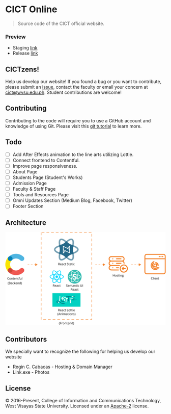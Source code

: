 # CICT Online
> Source code of the CICT official website.

### Preview
* Staging [link](https://cictonline.herokuapp.com/) 
* Release [link](http://cictwvsu.com/)

## CICTzens!
Help us develop our website! If you found a bug or you want to contribute, please submit an [issue](https://help.github.com/articles/creating-an-issue/), contact the faculty or email your concern at [cict@wvsu.edu.ph](cict@wvsu.edu.ph). Student contributions are welcome!

## Contributing
Contributing to the code will require you to use a GitHub account and knowledge of using Git. Please visit this [git tutorial](https://try.github.io/levels/1/challenges/1) to learn more.

## Todo
- [ ] Add After Effects animation to the line arts utilizing Lottie.
- [ ] Connect frontend to Contentful.
- [ ] Improve page responsiveness.
- [ ] About Page
- [ ] Students Page (Student's Works)
- [ ] Admission Page
- [ ] Faculty & Staff Page
- [ ] Tools and Resources Page
- [ ] Omni Updates Section (Medium Blog, Facebook, Twitter)
- [ ] Footer Section

## Architecture
![alt text](architecture.png "Architecture")

## Contributors
We specially want to recognize the following for helping us develop our website
* Regin C. Cabacas - Hosting & Domain Manager
* Link.exe - Photos


## License
&copy; 2016-Present, College of Information and Communications Technology, West Visayas State University. Licensed under an [Apache-2](https://github.com/wvsu-cict-code/cict-online/blob/master/LICENSE) license.


